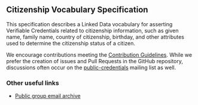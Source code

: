 ## Citizenship Vocabulary Specification

This specification describes a Linked Data vocabulary for asserting
Verifiable Credentials related to citizenship information, such as
given name, family name, country of citizenship, birthday, and other
attributes used to determine the citizenship status of a citizen.

We encourage contributions meeting the [Contribution
Guidelines](CONTRIBUTING.md).  While we prefer the creation of issues
and Pull Requests in the GitHub repository, discussions often occur
on the
[public-credentials](http://lists.w3.org/Archives/Public/public-credentials/)
mailing list as well.

### Other useful links
* [Public group email archive](https://lists.w3.org/Archives/Public/public-credentials/)
